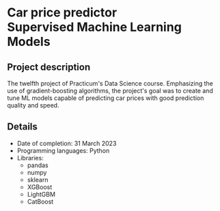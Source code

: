 # Car price predictor <br>Supervised Machine Learning Models</br>

## Project description

The twelfth project of Practicum's Data Science course. Emphasizing the use of gradient-boosting algorithms, the project's goal was to create and tune ML models capable of predicting car prices with good prediction quality and speed. 

## Details
- Date of completion: 31 March 2023
- Programming languages: Python
- Libraries:
	- pandas
	- numpy
	- sklearn
	- XGBoost
	- LightGBM
	- CatBoost


